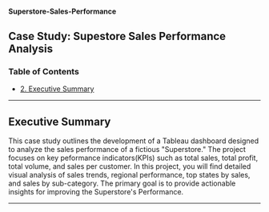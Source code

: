 #### Superstore-Sales-Performance

<h2>Case Study: Supestore Sales Performance Analysis</h2>

<h3>Table of Contents</h3>

- [2. Executive Summary]()

---

<h2>Executive Summary</h2>

This case study outlines the development of a Tableau dashboard designed to analyze the sales performance of a fictious "Superstore." The project focuses on key peformance indicators(KPIs) such as total sales, total profit, total volume, and sales per customer.  In this project, you will find detailed visual analysis of sales trends, regional performance, top states by sales, and sales by sub-category. The primary goal is to provide actionable insights for improving the Superstore's Performance.

---

